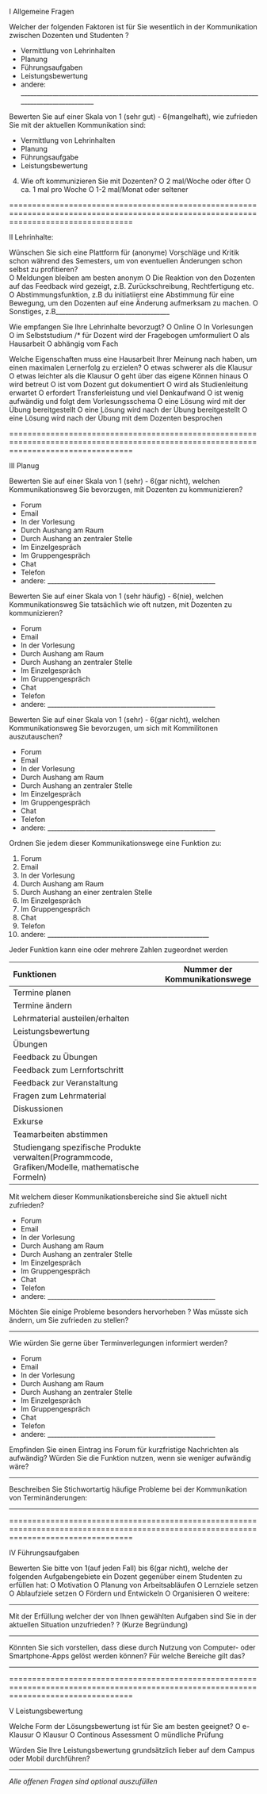 I Allgemeine Fragen

Welcher der folgenden Faktoren ist für Sie wesentlich in der Kommunikation zwischen Dozenten und Studenten ?
* Vermittlung von Lehrinhalten
* Planung
* Führungsaufgaben
* Leistungsbewertung
* andere: __________________________________________________________________________________________________

Bewerten Sie auf einer Skala von 1 (sehr gut) - 6(mangelhaft), wie zufrieden Sie mit der aktuellen Kommunikation sind:
* Vermittlung von Lehrinhalten
* Planung 
* Führungsaufgabe
* Leistungsbewertung

4. Wie oft kommunizieren Sie mit Dozenten?
O 2 mal/Woche oder öfter   	  O ca. 1 mal pro Woche         	O 1-2 mal/Monat oder seltener

=======================================================================================================================================

II Lehrinhalte:

 Wünschen Sie sich eine Plattform für (anonyme) Vorschläge und Kritik schon während des Semesters, um von eventuellen Änderungen schon selbst zu profitieren?    
O Meldungen bleiben am besten anonym
O Die Reaktion von den Dozenten auf das Feedback wird gezeigt, z.B. Zurückschreibung, Rechtfertigung etc.
O Abstimmungsfunktion, z.B du initiatiierst eine Abstimmung für eine Bewegung, um den Dozenten auf eine Änderung aufmerksam zu machen.
O Sonstiges, z.B____________________________________

Wie empfangen Sie Ihre Lehrinhalte bevorzugt?
O Online
O In Vorlesungen
O im Selbststudium /* für Dozent wird der Fragebogen umformuliert
O als Hausarbeit
O abhängig vom Fach

Welche Eigenschaften muss eine Hausarbeit Ihrer Meinung nach haben, um einen maximalen Lernerfolg zu erzielen?
O etwas schwerer als die Klausur
O etwas leichter als die Klausur
O geht über das eigene Können hinaus
O wird betreut
O ist vom Dozent gut dokumentiert
O wird als Studienleitung erwartet
O erfordert Transferleistung und viel Denkaufwand
O ist wenig aufwändig und folgt dem Vorlesungsschema
O eine Lösung wird mit der Übung bereitgestellt
O eine Lösung wird nach der Übung bereitgestellt
O eine Lösung wird nach der Übung mit dem Dozenten besprochen

=======================================================================================================================================

III Planug

Bewerten Sie auf einer Skala von 1 (sehr) - 6(gar nicht), welchen Kommunikationsweg Sie bevorzugen, mit Dozenten zu kommunizieren?
* Forum
* Email
* In der Vorlesung
* Durch Aushang am Raum
* Durch Aushang an zentraler Stelle
* Im Einzelgespräch
* Im Gruppengespräch
* Chat
* Telefon
* andere: _____________________________________________________


Bewerten Sie auf einer Skala von 1 (sehr häufig) - 6(nie), welchen Kommunikationsweg Sie tatsächlich wie oft nutzen, mit Dozenten zu kommunizieren?
* Forum
* Email
* In der Vorlesung
* Durch Aushang am Raum
* Durch Aushang an zentraler Stelle
* Im Einzelgespräch
* Im Gruppengespräch
* Chat
* Telefon
* andere: _____________________________________________________

Bewerten Sie auf einer Skala von 1 (sehr) - 6(gar nicht), welchen Kommunikationsweg Sie bevorzugen,  um sich mit Kommilitonen auszutauschen?
* Forum
* Email
* In der Vorlesung
* Durch Aushang am Raum
* Durch Aushang an zentraler Stelle
* Im Einzelgespräch
* Im Gruppengespräch
* Chat
* Telefon
* andere: _____________________________________________________

Ordnen Sie jedem dieser Kommunikationswege eine Funktion zu: 

1. Forum				
2. Email				
3. In der Vorlesung			
4. Durch Aushang am Raum	
5. Durch Aushang an einer zentralen Stelle
6. Im Einzelgespräch
7. Im Gruppengespräch
8. Chat
9. Telefon
10. andere: ___________________________________________________

Jeder Funktion kann eine oder mehrere Zahlen zugeordnet werden

Funktionen | Nummer der Kommunikationswege | 
:---|:--------------:|
 Termine planen||  
Termine ändern||
Lehrmaterial austeilen/erhalten||
Leistungsbewertung||	
Übungen||	
Feedback zu Übungen||	
Feedback zum Lernfortschritt||	
Feedback zur Veranstaltung||	
Fragen zum Lehrmaterial||	
Diskussionen||	
Exkurse||	
Teamarbeiten abstimmen||	
Studiengang spezifische Produkte verwalten(Programmcode, Grafiken/Modelle, mathematische Formeln)||	



Mit welchem dieser Kommunikationsbereiche sind Sie aktuell nicht zufrieden?
* Forum
* Email
* In der Vorlesung
* Durch Aushang am Raum
* Durch Aushang an zentraler Stelle
* Im Einzelgespräch
* Im Gruppengespräch
* Chat
* Telefon
* andere: _____________________________________________________

Möchten Sie einige Probleme besonders hervorheben ? Was müsste sich ändern, um Sie zufrieden zu stellen?
_____________________________________________________________________________________________________________________

Wie würden Sie gerne über Terminverlegungen informiert werden?
* Forum
* Email
* In der Vorlesung
* Durch Aushang am Raum
* Durch Aushang an zentraler Stelle
* Im Einzelgespräch
* Im Gruppengespräch
* Chat
* Telefon
* andere: _____________________________________________________

Empfinden Sie einen Eintrag ins Forum für kurzfristige Nachrichten als aufwändig? Würden Sie die Funktion nutzen, wenn sie weniger aufwändig wäre?
_______________________________________________________________________________________________________________________________________

Beschreiben Sie Stichwortartig häufige Probleme bei der Kommunikation von Terminänderungen: 
_______________________________________________________________________________________________________________________________________
=======================================================================================================================================

IV Führungsaufgaben

Bewerten Sie bitte von 1(auf jeden Fall) bis 6(gar nicht), welche der folgenden Aufgabengebiete ein Dozent gegenüber einem Studenten 
zu erfüllen hat:
O Motivation
O Planung von Arbeitsabläufen
O Lernziele setzen
O Ablaufziele setzen
O Fördern und Entwickeln
O Organisieren
O weitere:
_______________________________________________________________________________________________________________________________________

Mit der Erfüllung welcher der von Ihnen gewählten Aufgaben sind Sie in der aktuellen Situation unzufrieden?
? (Kurze Begründung)
_______________________________________________________________________________________________________________________________________

Könnten Sie sich vorstellen, dass diese durch Nutzung von Computer- oder Smartphone-Apps gelöst werden können?
Für welche Bereiche gilt das?
_______________________________________________________________________________________________________________________________________

=======================================================================================================================================

V Leistungsbewertung

Welche Form der Lösungsbewertung ist für Sie am besten geeignet?
O e-Klausur
O Klausur
O Continous Assessment
O mündliche Prüfung

Würden Sie Ihre Leistungsbewertung grundsätzlich lieber auf dem Campus oder Mobil durchführen?
_______________________________________________________________________________________________________________________________________

*Alle offenen Fragen sind optional auszufüllen*
